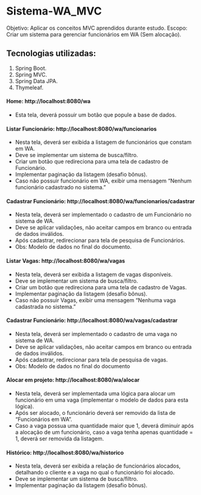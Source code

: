 # Sistema-WA_MVC
Objetivo: Aplicar os conceitos MVC aprendidos durante estudo. 
Escopo: Criar um sistema para gerenciar funcionários em WA (Sem alocação).

## Tecnologias utilizadas:
1. Spring Boot.
2. Spring MVC.
3. Spring Data JPA.
4. Thymeleaf. 

#### Home: http://localhost:8080/wa
- Esta tela, deverá possuir um botão que popule a base de dados. 

#### Listar Funcionário: http://localhost:8080/wa/funcionarios
- Nesta tela, deverá ser exibida a listagem de funcionários que constam em WA.
- Deve se implementar um sistema de busca/filtro.
- Criar um botão que redireciona para uma tela de cadastro de Funcionário.
- Implementar paginação da listagem (desafio bônus). 
- Caso não possuir funcionário em WA, exibir uma mensagem “Nenhum funcionário cadastrado no sistema.”

#### Cadastrar Funcionário: http://localhost:8080/wa/funcionarios/cadastrar
- Nesta tela, deverá ser implementado o cadastro de um Funcionário no sistema de WA.
- Deve se aplicar validações, não aceitar campos em branco ou entrada de
dados inválidos.
- Após cadastrar, redirecionar para tela de pesquisa de Funcionários.
- Obs: Modelo de dados no final do documento. 

#### Listar Vagas: http://localhost:8080/wa/vagas
- Nesta tela, deverá ser exibida a listagem de vagas disponíveis.
- Deve se implementar um sistema de busca/filtro.
- Criar um botão que redireciona para uma tela de cadastro de Vagas.
- Implementar paginação da listagem (desafio bônus).
- Caso não possuir Vagas, exibir uma mensagem “Nenhuma vaga cadastrada no sistema.”

#### Cadastrar Funcionário: http://localhost:8080/wa/vagas/cadastrar
- Nesta tela, deverá ser implementado o cadastro de uma vaga no sistema de WA.
- Deve se aplicar validações, não aceitar campos em branco ou entrada de dados inválidos.
- Após cadastrar, redirecionar para tela de pesquisa de vagas.
- Obs: Modelo de dados no final do documento

#### Alocar em projeto: http://localhost:8080/wa/alocar
- Nesta tela, deverá ser implementada uma lógica para alocar um funcionário em uma vaga (implementar o modelo de dados para esta lógica).
- Após ser alocado, o funcionário deverá ser removido da lista de “Funcionários em WA”.
- Caso a vaga possua uma quantidade maior que 1, deverá diminuir após a alocação de um funcionário, caso a vaga tenha apenas quantidade = 1, deverá ser removida da listagem.

#### Histórico: http://localhost:8080/wa/historico
- Nesta tela, deverá ser exibida a relação de funcionários alocados, detalhando o cliente e a vaga no qual o funcionário foi alocado.
- Deve se implementar um sistema de busca/filtro.
- Implementar paginação da listagem (desafio bônus). 
